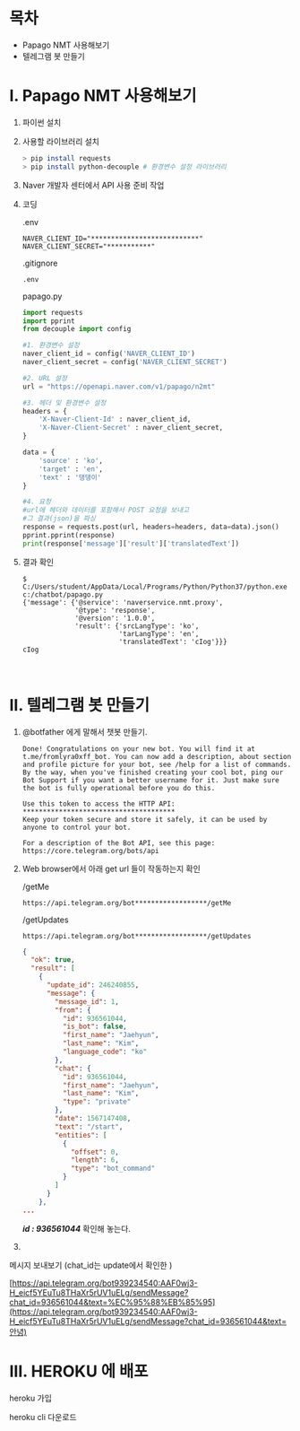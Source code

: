 # 목차

- Papago NMT 사용해보기
- 텔레그램 봇 만들기



# I. Papago NMT 사용해보기

1. 파이썬 설치

2. 사용할 라이브러리 설치

   ```bash
   > pip install requests
   > pip install python-decouple # 환경변수 설정 라이브러리
   ```

3.  Naver 개발자 센터에서 API 사용 준비 작업

4. 코딩

   .env

   ```properties
   NAVER_CLIENT_ID="***************************"
   NAVER_CLIENT_SECRET="***********"
   ```

   .gitignore

   ```
   .env
   ```

   papago.py

   ```python
   import requests
   import pprint
   from decouple import config
   
   #1. 환경변수 설정
   naver_client_id = config('NAVER_CLIENT_ID')
   naver_client_secret = config('NAVER_CLIENT_SECRET')
   
   #2. URL 설정
   url = "https://openapi.naver.com/v1/papago/n2mt"
   
   #3. 헤더 및 환경변수 설정
   headers = {
       'X-Naver-Client-Id' : naver_client_id,
       'X-Naver-Client-Secret' : naver_client_secret,
   }
   
   data = {
       'source' : 'ko',
       'target' : 'en',
       'text' : '댕댕이'
   }
   
   #4. 요청
   #url에 헤더와 데이터를 포함해서 POST 요청을 보내고
   #그 결과(json)을 파싱
   response = requests.post(url, headers=headers, data=data).json()
   pprint.pprint(response)
   print(response['message']['result']['translatedText'])
   ```



5. 결과 확인

   ```
   $ C:/Users/student/AppData/Local/Programs/Python/Python37/python.exe c:/chatbot/papago.py
   {'message': {'@service': 'naverservice.nmt.proxy',
                '@type': 'response',
                '@version': '1.0.0',
                'result': {'srcLangType': 'ko',
                           'tarLangType': 'en',
                           'translatedText': 'cIog'}}}
   cIog
   
   ```

<br>

# II. 텔레그램 봇 만들기

1. @botfather 에게 말해서 챗봇 만들기.

   ```
   Done! Congratulations on your new bot. You will find it at t.me/fromlyra0xff_bot. You can now add a description, about section and profile picture for your bot, see /help for a list of commands. By the way, when you've finished creating your cool bot, ping our Bot Support if you want a better username for it. Just make sure the bot is fully operational before you do this.
   
   Use this token to access the HTTP API:
   **************************************
   Keep your token secure and store it safely, it can be used by anyone to control your bot.
   
   For a description of the Bot API, see this page: https://core.telegram.org/bots/api
   ```

2. Web browser에서 아래 get url 들이 작동하는지 확인

   /getMe

   ```
   https://api.telegram.org/bot******************/getMe
   ```

   /getUpdates

   ```
   https://api.telegram.org/bot******************/getUpdates
   ```

   ```json
   {
     "ok": true,
     "result": [
       {
         "update_id": 246240855,
         "message": {
           "message_id": 1,
           "from": {
             "id": 936561044,
             "is_bot": false,
             "first_name": "Jaehyun",
             "last_name": "Kim",
             "language_code": "ko"
           },
           "chat": {
             "id": 936561044,
             "first_name": "Jaehyun",
             "last_name": "Kim",
             "type": "private"
           },
           "date": 1567147408,
           "text": "/start",
           "entities": [
             {
               "offset": 0,
               "length": 6,
               "type": "bot_command"
             }
           ]
         }
       },
   ...
   ```

   ***id : 936561044*** 확인해 놓는다.

3. 



메시지 보내보기 (chat_id는 update에서 확인한 )

[https://api.telegram.org/bot939234540:AAF0wj3-H_eicf5YEuTu8THaXr5rUV1uELg/sendMessage?chat_id=936561044&text=%EC%95%88%EB%85%95](https://api.telegram.org/bot939234540:AAF0wj3-H_eicf5YEuTu8THaXr5rUV1uELg/sendMessage?chat_id=936561044&text=안녕)





# III. HEROKU 에 배포

heroku 가입

heroku cli 다운로드

